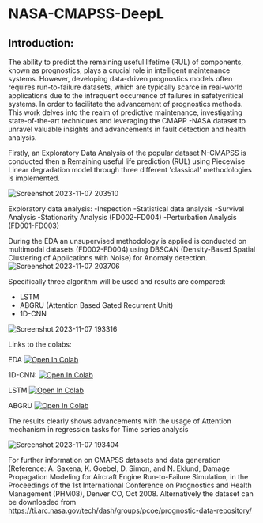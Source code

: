# NASA-CMAPSS-DeepL

## Introduction:
The ability to predict the remaining useful lifetime (RUL) of components, known as prognostics, plays a crucial role in intelligent maintenance systems. However, developing data-driven prognostics models often requires run-to-failure datasets, which are typically scarce in real-world applications due to the infrequent occurrence of failures in safetycritical systems. In order to facilitate the advancement of prognostics methods. This work delves into the realm of predictive maintenance, investigating state-of-the-art techniques and leveraging the CMAPP -NASA dataset to unravel valuable insights and advancements in fault detection and health analysis.

Firstly, an Exploratory Data Analysis of the popular dataset N-CMAPSS is conducted then a Remaining useful life prediction (RUL) using Piecewise Linear degradation model through three different 'classical' methodologies is implemented.

![Screenshot 2023-11-07 203510](https://github.com/Al-Moccardi/NASA-CMAPSS-DeepL/assets/150179413/57d696d8-e948-4b35-9b51-3cb90c2070fd)

Exploratory data analysis:
-Inspection
-Statistical data analysis
-Survival Analysis
-Stationarity Analysis (FD002-FD004)
-Perturbation Analysis (FD001-FD003)

During the EDA an unsupervised methodology is applied is conducted on multimodal datasets (FD002-FD004) using DBSCAN (Density-Based Spatial Clustering of Applications with Noise) for Anomaly detection.
![Screenshot 2023-11-07 203706](https://github.com/Al-Moccardi/NASA-CMAPSS-DeepL/assets/150179413/ecd8609f-6b61-4ae0-b11b-bb02fed78044)


Specifically three algorithm will be used and results are compared:

- LSTM
- ABGRU (Attention Based Gated Recurrent Unit)
- 1D-CNN


![Screenshot 2023-11-07 193316](https://github.com/Al-Moccardi/NASA-CMAPSS-DeepL/assets/150179413/09d8d558-4166-450d-9d95-5b4068398ab6)

Links to the colabs: 


EDA
[![Open In Colab](https://colab.research.google.com/assets/colab-badge.svg)](https://colab.research.google.com/drive/1lcxx4sd7ZbBMeA2bPLIBfU8WEecqNxQq?usp=drive_link)

1D-CNN:
[![Open In Colab](https://colab.research.google.com/assets/colab-badge.svg)](https://colab.research.google.com/drive/1knkH7Oz_FysNQuJJOoP_rpx1feHEBEba?usp=drive_link)

LSTM
[![Open In Colab](https://colab.research.google.com/assets/colab-badge.svg)](https://colab.research.google.com/drive/1DKRShd10M_hjmiUv0IagCU-2zV4gqPAu?usp=drive_link)

ABGRU
[![Open In Colab](https://colab.research.google.com/assets/colab-badge.svg)](https://colab.research.google.com/drive/19IntflwfVQ_bmGKempFigxdJjUVMqtiL?usp=drive_link)

The results clearly shows advancements with the usage of Attention mechanism in regression tasks for Time series analysis

![Screenshot 2023-11-07 193404](https://github.com/Al-Moccardi/NASA-CMAPSS-DeepL/assets/150179413/ab8d626a-1903-4f41-b446-d76cdc7069ec)

For further information on CMAPSS datasets and data generation (Reference: A. Saxena, K. Goebel, D. Simon, and N. Eklund, Damage Propagation Modeling for Aircraft Engine Run-to-Failure Simulation, in the Proceedings of the 1st International Conference on Prognostics and Health Management (PHM08), Denver CO, Oct 2008.
Alternatively the dataset can be downloaded from https://ti.arc.nasa.gov/tech/dash/groups/pcoe/prognostic-data-repository/
